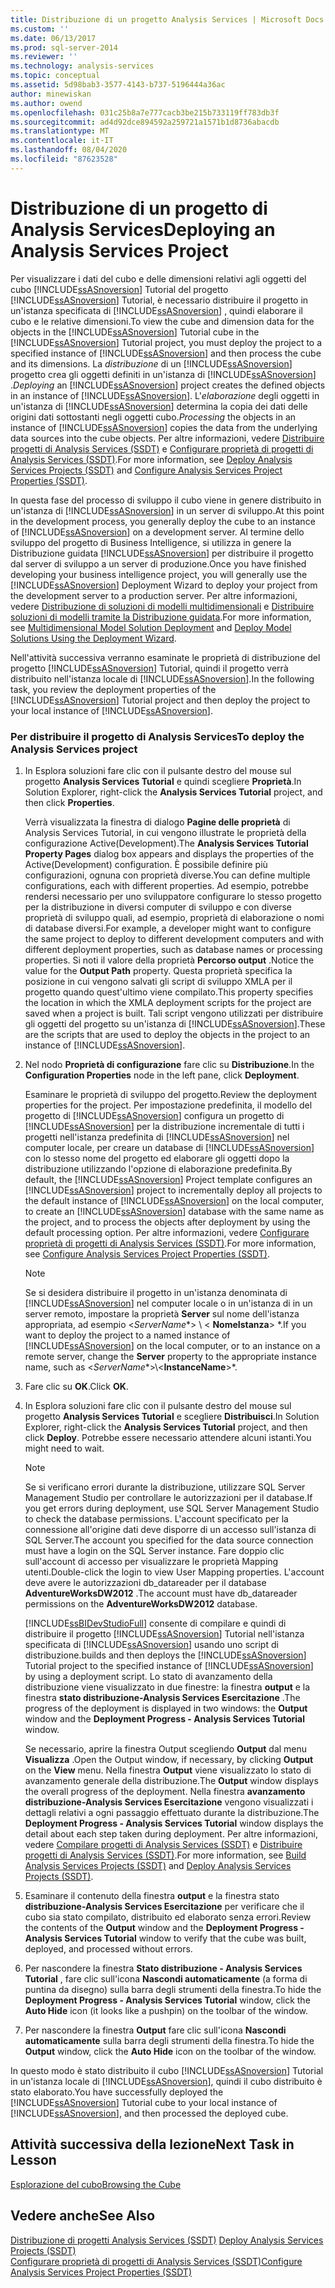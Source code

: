 ```yaml
---
title: Distribuzione di un progetto Analysis Services | Microsoft Docs
ms.custom: ''
ms.date: 06/13/2017
ms.prod: sql-server-2014
ms.reviewer: ''
ms.technology: analysis-services
ms.topic: conceptual
ms.assetid: 5d98bab3-3577-4143-b737-5196444a36ac
author: minewiskan
ms.author: owend
ms.openlocfilehash: 031c25b8a7e777cacb3be215b733119ff783db3f
ms.sourcegitcommit: ad4d92dce894592a259721a1571b1d8736abacdb
ms.translationtype: MT
ms.contentlocale: it-IT
ms.lasthandoff: 08/04/2020
ms.locfileid: "87623528"
---
```

# <a name="deploying-an-analysis-services-project"></a><span data-ttu-id="d707e-102">Distribuzione di un progetto di Analysis Services</span><span class="sxs-lookup"><span data-stu-id="d707e-102">Deploying an Analysis Services Project</span></span>
  <span data-ttu-id="d707e-103">Per visualizzare i dati del cubo e delle dimensioni relativi agli oggetti del cubo [!INCLUDE[ssASnoversion](../includes/ssasnoversion-md.md)] Tutorial del progetto [!INCLUDE[ssASnoversion](../includes/ssasnoversion-md.md)] Tutorial, è necessario distribuire il progetto in un'istanza specificata di [!INCLUDE[ssASnoversion](../includes/ssasnoversion-md.md)] , quindi elaborare il cubo e le relative dimensioni.</span><span class="sxs-lookup"><span data-stu-id="d707e-103">To view the cube and dimension data for the objects in the [!INCLUDE[ssASnoversion](../includes/ssasnoversion-md.md)] Tutorial cube in the [!INCLUDE[ssASnoversion](../includes/ssasnoversion-md.md)] Tutorial project, you must deploy the project to a specified instance of [!INCLUDE[ssASnoversion](../includes/ssasnoversion-md.md)] and then process the cube and its dimensions.</span></span> <span data-ttu-id="d707e-104">La *distribuzione* di un [!INCLUDE[ssASnoversion](../includes/ssasnoversion-md.md)] progetto crea gli oggetti definiti in un'istanza di [!INCLUDE[ssASnoversion](../includes/ssasnoversion-md.md)] .</span><span class="sxs-lookup"><span data-stu-id="d707e-104">*Deploying* an [!INCLUDE[ssASnoversion](../includes/ssasnoversion-md.md)] project creates the defined objects in an instance of [!INCLUDE[ssASnoversion](../includes/ssasnoversion-md.md)].</span></span> <span data-ttu-id="d707e-105">L'*elaborazione* degli oggetti in un'istanza di [!INCLUDE[ssASnoversion](../includes/ssasnoversion-md.md)] determina la copia dei dati delle origini dati sottostanti negli oggetti cubo.</span><span class="sxs-lookup"><span data-stu-id="d707e-105">*Processing* the objects in an instance of [!INCLUDE[ssASnoversion](../includes/ssasnoversion-md.md)] copies the data from the underlying data sources into the cube objects.</span></span> <span data-ttu-id="d707e-106">Per altre informazioni, vedere [Distribuire progetti di Analysis Services &#40;SSDT&#41;](multidimensional-models/deploy-analysis-services-projects-ssdt.md) e [Configurare proprietà di progetti di Analysis Services &#40;SSDT&#41;](multidimensional-models/configure-analysis-services-project-properties-ssdt.md).</span><span class="sxs-lookup"><span data-stu-id="d707e-106">For more information, see [Deploy Analysis Services Projects &#40;SSDT&#41;](multidimensional-models/deploy-analysis-services-projects-ssdt.md) and [Configure Analysis Services Project Properties &#40;SSDT&#41;](multidimensional-models/configure-analysis-services-project-properties-ssdt.md).</span></span>  
  
 <span data-ttu-id="d707e-107">In questa fase del processo di sviluppo il cubo viene in genere distribuito in un'istanza di [!INCLUDE[ssASnoversion](../includes/ssasnoversion-md.md)] in un server di sviluppo.</span><span class="sxs-lookup"><span data-stu-id="d707e-107">At this point in the development process, you generally deploy the cube to an instance of [!INCLUDE[ssASnoversion](../includes/ssasnoversion-md.md)] on a development server.</span></span> <span data-ttu-id="d707e-108">Al termine dello sviluppo del progetto di Business Intelligence, si utilizza in genere la Distribuzione guidata [!INCLUDE[ssASnoversion](../includes/ssasnoversion-md.md)] per distribuire il progetto dal server di sviluppo a un server di produzione.</span><span class="sxs-lookup"><span data-stu-id="d707e-108">Once you have finished developing your business intelligence project, you will generally use the [!INCLUDE[ssASnoversion](../includes/ssasnoversion-md.md)] Deployment Wizard to deploy your project from the development server to a production server.</span></span> <span data-ttu-id="d707e-109">Per altre informazioni, vedere [Distribuzione di soluzioni di modelli multidimensionali](multidimensional-models/multidimensional-model-solution-deployment.md) e [Distribuire soluzioni di modelli tramite la Distribuzione guidata](multidimensional-models/deploy-model-solutions-using-the-deployment-wizard.md).</span><span class="sxs-lookup"><span data-stu-id="d707e-109">For more information, see [Multidimensional Model Solution Deployment](multidimensional-models/multidimensional-model-solution-deployment.md) and [Deploy Model Solutions Using the Deployment Wizard](multidimensional-models/deploy-model-solutions-using-the-deployment-wizard.md).</span></span>  
  
 <span data-ttu-id="d707e-110">Nell'attività successiva verranno esaminate le proprietà di distribuzione del progetto [!INCLUDE[ssASnoversion](../includes/ssasnoversion-md.md)] Tutorial, quindi il progetto verrà distribuito nell'istanza locale di [!INCLUDE[ssASnoversion](../includes/ssasnoversion-md.md)].</span><span class="sxs-lookup"><span data-stu-id="d707e-110">In the following task, you review the deployment properties of the [!INCLUDE[ssASnoversion](../includes/ssasnoversion-md.md)] Tutorial project and then deploy the project to your local instance of [!INCLUDE[ssASnoversion](../includes/ssasnoversion-md.md)].</span></span>  
  
### <a name="to-deploy-the-analysis-services-project"></a><span data-ttu-id="d707e-111">Per distribuire il progetto di Analysis Services</span><span class="sxs-lookup"><span data-stu-id="d707e-111">To deploy the Analysis Services project</span></span>  
  
1.  <span data-ttu-id="d707e-112">In Esplora soluzioni fare clic con il pulsante destro del mouse sul progetto **Analysis Services Tutorial** e quindi scegliere **Proprietà**.</span><span class="sxs-lookup"><span data-stu-id="d707e-112">In Solution Explorer, right-click the **Analysis Services Tutorial** project, and then click **Properties**.</span></span>  
  
     <span data-ttu-id="d707e-113">Verrà visualizzata la finestra di dialogo **Pagine delle proprietà** di Analysis Services Tutorial, in cui vengono illustrate le proprietà della configurazione Active(Development).</span><span class="sxs-lookup"><span data-stu-id="d707e-113">The **Analysis Services Tutorial Property Pages** dialog box appears and displays the properties of the Active(Development) configuration.</span></span> <span data-ttu-id="d707e-114">È possibile definire più configurazioni, ognuna con proprietà diverse.</span><span class="sxs-lookup"><span data-stu-id="d707e-114">You can define multiple configurations, each with different properties.</span></span> <span data-ttu-id="d707e-115">Ad esempio, potrebbe rendersi necessario per uno sviluppatore configurare lo stesso progetto per la distribuzione in diversi computer di sviluppo e con diverse proprietà di sviluppo quali, ad esempio, proprietà di elaborazione o nomi di database diversi.</span><span class="sxs-lookup"><span data-stu-id="d707e-115">For example, a developer might want to configure the same project to deploy to different development computers and with different deployment properties, such as database names or processing properties.</span></span> <span data-ttu-id="d707e-116">Si noti il valore della proprietà **Percorso output** .</span><span class="sxs-lookup"><span data-stu-id="d707e-116">Notice the value for the **Output Path** property.</span></span> <span data-ttu-id="d707e-117">Questa proprietà specifica la posizione in cui vengono salvati gli script di sviluppo XMLA per il progetto quando quest'ultimo viene compilato.</span><span class="sxs-lookup"><span data-stu-id="d707e-117">This property specifies the location in which the XMLA deployment scripts for the project are saved when a project is built.</span></span> <span data-ttu-id="d707e-118">Tali script vengono utilizzati per distribuire gli oggetti del progetto su un'istanza di [!INCLUDE[ssASnoversion](../includes/ssasnoversion-md.md)].</span><span class="sxs-lookup"><span data-stu-id="d707e-118">These are the scripts that are used to deploy the objects in the project to an instance of [!INCLUDE[ssASnoversion](../includes/ssasnoversion-md.md)].</span></span>  
  
2.  <span data-ttu-id="d707e-119">Nel nodo **Proprietà di configurazione** fare clic su **Distribuzione**.</span><span class="sxs-lookup"><span data-stu-id="d707e-119">In the **Configuration Properties** node in the left pane, click **Deployment**.</span></span>  
  
     <span data-ttu-id="d707e-120">Esaminare le proprietà di sviluppo del progetto.</span><span class="sxs-lookup"><span data-stu-id="d707e-120">Review the deployment properties for the project.</span></span> <span data-ttu-id="d707e-121">Per impostazione predefinita, il modello del progetto di [!INCLUDE[ssASnoversion](../includes/ssasnoversion-md.md)] configura un progetto di [!INCLUDE[ssASnoversion](../includes/ssasnoversion-md.md)] per la distribuzione incrementale di tutti i progetti nell'istanza predefinita di [!INCLUDE[ssASnoversion](../includes/ssasnoversion-md.md)] nel computer locale, per creare un database di [!INCLUDE[ssASnoversion](../includes/ssasnoversion-md.md)] con lo stesso nome del progetto ed elaborare gli oggetti dopo la distribuzione utilizzando l'opzione di elaborazione predefinita.</span><span class="sxs-lookup"><span data-stu-id="d707e-121">By default, the [!INCLUDE[ssASnoversion](../includes/ssasnoversion-md.md)] Project template configures an [!INCLUDE[ssASnoversion](../includes/ssasnoversion-md.md)] project to incrementally deploy all projects to the default instance of [!INCLUDE[ssASnoversion](../includes/ssasnoversion-md.md)] on the local computer, to create an [!INCLUDE[ssASnoversion](../includes/ssasnoversion-md.md)] database with the same name as the project, and to process the objects after deployment by using the default processing option.</span></span> <span data-ttu-id="d707e-122">Per altre informazioni, vedere [Configurare proprietà di progetti di Analysis Services &#40;SSDT&#41;](multidimensional-models/configure-analysis-services-project-properties-ssdt.md).</span><span class="sxs-lookup"><span data-stu-id="d707e-122">For more information, see [Configure Analysis Services Project Properties &#40;SSDT&#41;](multidimensional-models/configure-analysis-services-project-properties-ssdt.md).</span></span>  
  
    > [!NOTE]  
    >  <span data-ttu-id="d707e-123">Se si desidera distribuire il progetto in un'istanza denominata di [!INCLUDE[ssASnoversion](../includes/ssasnoversion-md.md)] nel computer locale o in un'istanza di in un server remoto, impostare la proprietà **Server** sul nome dell'istanza appropriata, ad esempio \<*ServerName**> \\ < **NomeIstanza**> \*.</span><span class="sxs-lookup"><span data-stu-id="d707e-123">If you want to deploy the project to a named instance of [!INCLUDE[ssASnoversion](../includes/ssasnoversion-md.md)] on the local computer, or to an instance on a remote server, change the **Server** property to the appropriate instance name, such as \<*ServerName**>\\<**InstanceName**>\*.</span></span>  
  
3.  <span data-ttu-id="d707e-124">Fare clic su **OK**.</span><span class="sxs-lookup"><span data-stu-id="d707e-124">Click **OK**.</span></span>  
  
4.  <span data-ttu-id="d707e-125">In Esplora soluzioni fare clic con il pulsante destro del mouse sul progetto **Analysis Services Tutorial** e scegliere **Distribuisci**.</span><span class="sxs-lookup"><span data-stu-id="d707e-125">In Solution Explorer, right-click the **Analysis Services Tutorial** project, and then click **Deploy**.</span></span> <span data-ttu-id="d707e-126">Potrebbe essere necessario attendere alcuni istanti.</span><span class="sxs-lookup"><span data-stu-id="d707e-126">You might need to wait.</span></span>  
  
    > [!NOTE]  
    >  <span data-ttu-id="d707e-127">Se si verificano errori durante la distribuzione, utilizzare SQL Server Management Studio per controllare le autorizzazioni per il database.</span><span class="sxs-lookup"><span data-stu-id="d707e-127">If you get errors during deployment, use SQL Server Management Studio to check the database permissions.</span></span> <span data-ttu-id="d707e-128">L'account specificato per la connessione all'origine dati deve disporre di un accesso sull'istanza di SQL Server.</span><span class="sxs-lookup"><span data-stu-id="d707e-128">The account you specified for the data source connection must have a login on the SQL Server instance.</span></span> <span data-ttu-id="d707e-129">Fare doppio clic sull'account di accesso per visualizzare le proprietà Mapping utenti.</span><span class="sxs-lookup"><span data-stu-id="d707e-129">Double-click the login to view User Mapping properties.</span></span> <span data-ttu-id="d707e-130">L'account deve avere le autorizzazioni db_datareader per il database **AdventureWorksDW2012** .</span><span class="sxs-lookup"><span data-stu-id="d707e-130">The account must have db_datareader permissions on the **AdventureWorksDW2012** database.</span></span>  
  
     [!INCLUDE[ssBIDevStudioFull](../includes/ssbidevstudiofull-md.md)] <span data-ttu-id="d707e-131">consente di compilare e quindi di distribuire il progetto [!INCLUDE[ssASnoversion](../includes/ssasnoversion-md.md)] Tutorial nell'istanza specificata di [!INCLUDE[ssASnoversion](../includes/ssasnoversion-md.md)] usando uno script di distribuzione.</span><span class="sxs-lookup"><span data-stu-id="d707e-131">builds and then deploys the [!INCLUDE[ssASnoversion](../includes/ssasnoversion-md.md)] Tutorial project to the specified instance of [!INCLUDE[ssASnoversion](../includes/ssasnoversion-md.md)] by using a deployment script.</span></span> <span data-ttu-id="d707e-132">Lo stato di avanzamento della distribuzione viene visualizzato in due finestre: la finestra **output** e la finestra **stato distribuzione-Analysis Services Esercitazione** .</span><span class="sxs-lookup"><span data-stu-id="d707e-132">The progress of the deployment is displayed in two windows: the **Output** window and the **Deployment Progress - Analysis Services Tutorial** window.</span></span>  
  
     <span data-ttu-id="d707e-133">Se necessario, aprire la finestra Output scegliendo **Output** dal menu **Visualizza** .</span><span class="sxs-lookup"><span data-stu-id="d707e-133">Open the Output window, if necessary, by clicking **Output** on the **View** menu.</span></span> <span data-ttu-id="d707e-134">Nella finestra **Output** viene visualizzato lo stato di avanzamento generale della distribuzione.</span><span class="sxs-lookup"><span data-stu-id="d707e-134">The **Output** window displays the overall progress of the deployment.</span></span> <span data-ttu-id="d707e-135">Nella finestra **avanzamento distribuzione-Analysis Services Esercitazione** vengono visualizzati i dettagli relativi a ogni passaggio effettuato durante la distribuzione.</span><span class="sxs-lookup"><span data-stu-id="d707e-135">The **Deployment Progress - Analysis Services Tutorial** window displays the detail about each step taken during deployment.</span></span> <span data-ttu-id="d707e-136">Per altre informazioni, vedere [Compilare progetti di Analysis Services &#40;SSDT&#41;](multidimensional-models/build-analysis-services-projects-ssdt.md) e [Distribuire progetti di Analysis Services &#40;SSDT&#41;](multidimensional-models/deploy-analysis-services-projects-ssdt.md).</span><span class="sxs-lookup"><span data-stu-id="d707e-136">For more information, see [Build Analysis Services Projects &#40;SSDT&#41;](multidimensional-models/build-analysis-services-projects-ssdt.md) and [Deploy Analysis Services Projects &#40;SSDT&#41;](multidimensional-models/deploy-analysis-services-projects-ssdt.md).</span></span>  
  
5.  <span data-ttu-id="d707e-137">Esaminare il contenuto della finestra **output** e la finestra stato **distribuzione-Analysis Services Esercitazione** per verificare che il cubo sia stato compilato, distribuito ed elaborato senza errori.</span><span class="sxs-lookup"><span data-stu-id="d707e-137">Review the contents of the **Output** window and the **Deployment Progress - Analysis Services Tutorial** window to verify that the cube was built, deployed, and processed without errors.</span></span>  
  
6.  <span data-ttu-id="d707e-138">Per nascondere la finestra **Stato distribuzione - Analysis Services Tutorial** , fare clic sull'icona **Nascondi automaticamente** (a forma di puntina da disegno) sulla barra degli strumenti della finestra.</span><span class="sxs-lookup"><span data-stu-id="d707e-138">To hide the **Deployment Progress - Analysis Services Tutorial** window, click the **Auto Hide** icon (it looks like a pushpin) on the toolbar of the window.</span></span>  
  
7.  <span data-ttu-id="d707e-139">Per nascondere la finestra **Output** fare clic sull'icona **Nascondi automaticamente** sulla barra degli strumenti della finestra.</span><span class="sxs-lookup"><span data-stu-id="d707e-139">To hide the **Output** window, click the **Auto Hide** icon on the toolbar of the window.</span></span>  
  
 <span data-ttu-id="d707e-140">In questo modo è stato distribuito il cubo [!INCLUDE[ssASnoversion](../includes/ssasnoversion-md.md)] Tutorial in un'istanza locale di [!INCLUDE[ssASnoversion](../includes/ssasnoversion-md.md)], quindi il cubo distribuito è stato elaborato.</span><span class="sxs-lookup"><span data-stu-id="d707e-140">You have successfully deployed the [!INCLUDE[ssASnoversion](../includes/ssasnoversion-md.md)] Tutorial cube to your local instance of [!INCLUDE[ssASnoversion](../includes/ssasnoversion-md.md)], and then processed the deployed cube.</span></span>  
  
## <a name="next-task-in-lesson"></a><span data-ttu-id="d707e-141">Attività successiva della lezione</span><span class="sxs-lookup"><span data-stu-id="d707e-141">Next Task in Lesson</span></span>  
 [<span data-ttu-id="d707e-142">Esplorazione del cubo</span><span class="sxs-lookup"><span data-stu-id="d707e-142">Browsing the Cube</span></span>](lesson-2-6-browsing-the-cube.md)  
  
## <a name="see-also"></a><span data-ttu-id="d707e-143">Vedere anche</span><span class="sxs-lookup"><span data-stu-id="d707e-143">See Also</span></span>  
 <span data-ttu-id="d707e-144">[Distribuzione di progetti Analysis Services &#40;SSDT&#41;](multidimensional-models/deploy-analysis-services-projects-ssdt.md) </span><span class="sxs-lookup"><span data-stu-id="d707e-144">[Deploy Analysis Services Projects &#40;SSDT&#41;](multidimensional-models/deploy-analysis-services-projects-ssdt.md) </span></span>  
 [<span data-ttu-id="d707e-145">Configurare proprietà di progetti di Analysis Services &#40;SSDT&#41;</span><span class="sxs-lookup"><span data-stu-id="d707e-145">Configure Analysis Services Project Properties &#40;SSDT&#41;</span></span>](multidimensional-models/configure-analysis-services-project-properties-ssdt.md)  
  
  
